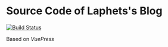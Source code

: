 # Source Code of Laphets's Blog
[![Build Status](https://travis-ci.com/laphets/laphets.github.io.svg?branch=master)](https://travis-ci.com/laphets/laphets.github.io)

Based on *VuePress*